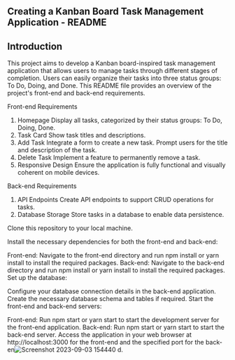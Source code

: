 ## Creating a Kanban Board Task Management Application - README

## Introduction
This project aims to develop a Kanban board-inspired task management application that allows users to manage tasks through different stages of completion. Users can easily organize their tasks into three status groups: To Do, Doing, and Done. This README file provides an overview of the project's front-end and back-end requirements.

Front-end Requirements
1. Homepage
Display all tasks, categorized by their status groups: To Do, Doing, Done.
2. Task Card
Show task titles and descriptions.
3. Add Task
Integrate a form to create a new task.
Prompt users for the title and description of the task.
4. Delete Task
Implement a feature to permanently remove a task.
5. Responsive Design
Ensure the application is fully functional and visually coherent on mobile devices.

Back-end Requirements
1. API Endpoints
Create API endpoints to support CRUD operations for tasks.
2. Database Storage
Store tasks in a database to enable data persistence.

Clone this repository to your local machine.

Install the necessary dependencies for both the front-end and back-end:

Front-end: Navigate to the front-end directory and run npm install or yarn install to install the required packages.
Back-end: Navigate to the back-end directory and run npm install or yarn install to install the required packages.
Set up the database:

Configure your database connection details in the back-end application.
Create the necessary database schema and tables if required.
Start the front-end and back-end servers:

Front-end: Run npm start or yarn start to start the development server for the front-end application.
Back-end: Run npm start or yarn start to start the back-end server.
Access the application in your web browser at http://localhost:3000 for the front-end and the specified port for the back-en![Screenshot 2023-09-03 154440](https://github.com/vinti-ray/ToDoTask/assets/117001432/1bb98b72-1b0d-4493-809d-3c1809579e02)
d.
